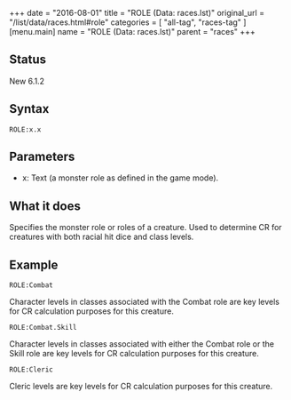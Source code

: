 +++
date = "2016-08-01"
title = "ROLE (Data: races.lst)"
original_url = "/list/data/races.html#role"
categories = [ "all-tag", "races-tag" ]
[menu.main]
    name = "ROLE (Data: races.lst)"
    parent = "races"
+++

## Status

New 6.1.2

## Syntax

`ROLE:x.x`

## Parameters

-   x: Text (a monster role as defined in the
    game mode).



What it does
------------

Specifies the monster role or roles of a creature. Used to determine CR
for creatures with both racial hit dice and class levels.

Example
-------

`ROLE:Combat`

Character levels in classes associated with the Combat role are key
levels for CR calculation purposes for this creature.

`ROLE:Combat.Skill`

Character levels in classes associated with either the Combat role or
the Skill role are key levels for CR calculation purposes for this
creature.

`ROLE:Cleric`

Cleric levels are key levels for CR calculation purposes for this
creature.


